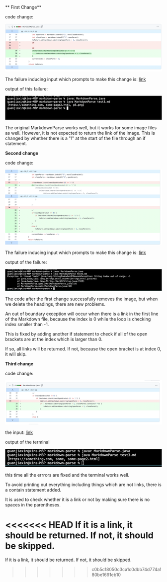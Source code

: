 
** First Change**

code change:

![image](pic2.png)

The failure inducing input which prompts to make this change is: [link](https://github.com/clemialgm/markdown-parse/blob/main/test3.md)

output of this failure:

![image](pic1.png)

The original MarkdownParse works well, but it works for some image files as well. However, it is not expected to return the link of the image. This is changed by whether there is a "!" at the start of the file through an if statement.


**Second change**

code change:

![image](pic3.png)

The failure inducing input which prompts to make this change is: [link](https://github.com/clemialgm/markdown-parse/commit/8a3b7f864ad9c9cc75dc34b090e1021d9424d706#diff-c30dbff4e529133282d848da192ac83e5d6f1c7593c0e31db0e4104f43178d3e)

output of the failure:

![image](pic4.png)

The code after the first change successfully removes the image, but when we delete the headings, there are new problems. 

An out of boundary exception will occur when there is a link in the first line of the Markdown file, because the index is 0 while the loop is checking index smaller than -1.

This is fixed by adding another if statement to check if all of the open brackets are at the index which is larger than 0.

If so, all links will be returned. If not, because the open bracket is at index 0, it will skip.



**Third change**

code change:

![image](pic5.png)

the input: [link](https://github.com/clemialgm/markdown-parse/commit/ae45e60603545b7346888cf6517c76e3d6ba3931#diff-c30dbff4e529133282d848da192ac83e5d6f1c7593c0e31db0e4104f43178d3e)

output of the terminal

![image](pic6.png)

this time all the errrors are fixed and the terminal works well.

To avoid printing out everything including things which are not links, there is a contain statement added.

It is used to check whether it is a link or not by making sure there is no spaces in the parentheses.

<<<<<<< HEAD
If it is a link, it should be returned. If not, it should be skipped. 
=======
If it is a link, it should be returned. If not, it should be skipped. 
>>>>>>> c0b5c18050c3ca1c0dbb74d774a180be1691eb10
